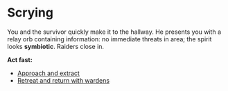 # Scrying

You and the survivor quickly make it to the hallway.  He presents you with a relay orb containing information: no immediate threats in area; the spirit looks **symbiotic**. Raiders close in.

**Act fast:**
- [Approach and extract](./stabilize-dock.md)
- [Retreat and return with wardens](./call-backup.md)
